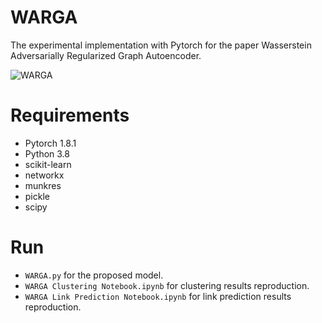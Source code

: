 # WARGA
The experimental implementation with Pytorch for the paper Wasserstein Adversarially Regularized Graph Autoencoder.

![WARGA](https://user-images.githubusercontent.com/64602721/133041625-4cf37ebf-27ab-433c-ae0c-f464bdc0b6c5.png)

# Requirements
* Pytorch 1.8.1
* Python 3.8
* scikit-learn
* networkx
* munkres
* pickle
* scipy

# Run
* ```WARGA.py``` for the proposed model.
* ```WARGA Clustering Notebook.ipynb``` for clustering results reproduction.
* ```WARGA Link Prediction Notebook.ipynb``` for link prediction results reproduction.
